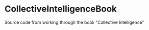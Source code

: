 CollectiveIntelligenceBook
==========================

Source code from working through the book "Collective Intelligence"
